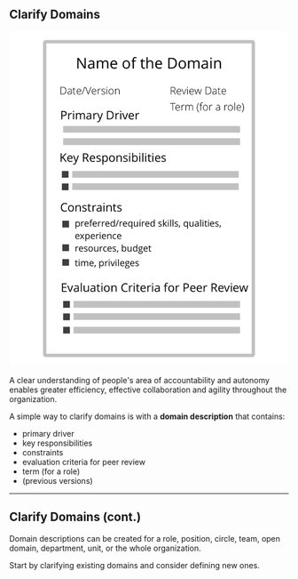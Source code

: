 ## Clarify Domains

![right,fit](img/templates/domain-description-template.png)

A clear understanding of people's area of accountability and autonomy enables greater efficiency, effective collaboration and agility throughout the organization.

A simple way to clarify domains is with a **domain description** that contains:

* primary driver
* key responsibilities
* constraints
* evaluation criteria for peer review
* term (for a role)
* (previous versions)

---

## Clarify Domains (cont.)

Domain descriptions can be created for a role, position, circle, team, open domain, department, unit, or the whole organization.

Start by clarifying existing domains and consider defining new ones.

